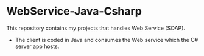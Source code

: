 # WebService-Java-Csharp

This repository contains my projects that handles Web Service (SOAP). 
  - The client is coded in Java and consumes the Web service which the C# server app hosts.
